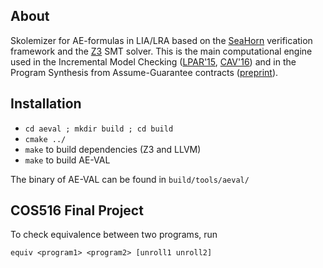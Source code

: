 ## About

Skolemizer for AE-formulas in LIA/LRA based on the <a href="http://seahorn.github.io/">SeaHorn</a> verification framework and the <a href="https://github.com/Z3Prover/z3">Z3</a> SMT solver. This is the main computational engine used in the Incremental Model Checking (<a href="http://www.inf.usi.ch/phd/fedyukovich/simabs_paper.pdf">LPAR'15</a>, <a href="http://www.inf.usi.ch/phd/fedyukovich/pde_paper.pdf">CAV'16</a>) and in the Program Synthesis from Assume-Guarantee contracts (<a href="https://arxiv.org/abs/1610.05867">preprint</a>).

## Installation

* `cd aeval ; mkdir build ; cd build`
* `cmake ../`
* `make` to build dependencies (Z3 and LLVM)
* `make` to build AE-VAL

The binary of AE-VAL can be found in `build/tools/aeval/`

## COS516 Final Project
To check equivalence between two programs, run

`equiv <program1> <program2> [unroll1 unroll2]`
